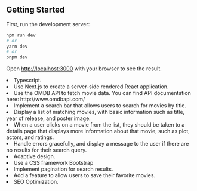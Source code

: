 ## Getting Started

First, run the development server:

```bash
npm run dev
# or
yarn dev
# or
pnpm dev
```

Open [http://localhost:3000](http://localhost:3000) with your browser to see the result.



<li>Typescript.
<li>Use Next.js to create a server-side rendered React application.
<li>Use the OMDB API to fetch movie data. You can find API documentation here: http://www.omdbapi.com/
<li>Implement a search bar that allows users to search for movies by title.
<li>Display a list of matching movies, with basic information such as title, year of release, and poster image.
<li>When a user clicks on a movie from the list, they should be taken to a details page that displays more information about that movie, such as plot, actors, and ratings.
<li>Handle errors gracefully, and display a message to the user if there are no results for their search query.
<li>Adaptive design.
<li>Use a CSS framework Bootstrap
<li>Implement pagination for search results.
<li>Add a feature to allow users to save their favorite movies.
<li>SEO Optimization.
